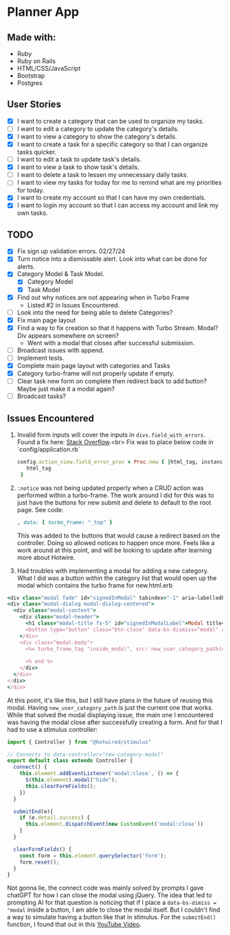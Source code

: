 # Planner App

## Made with:
- Ruby
- Ruby on Rails
- HTML/CSS/JavaScript
- Bootstrap
- Postgres

## User Stories
- [x] I want to create a category that can be used to organize my tasks.
- [ ] I want to edit a category to update the category's details.
- [x] I want to view a category to show the category's details.
- [x] I want to create a task for a specific category so that I can organize tasks quicker.
- [ ] I want to edit a task to update task's details.
- [x] I want to view a task to show task's details.
- [ ] I want to delete a task to lessen my unnecessary daily tasks.
- [ ] I want to view my tasks for today for me to remind what are my priorities for today.
- [x] I want to create my account so that I can have my own credentials.
- [x] I want to login my account so that I can access my account and link my own tasks.

## TODO
- [x] Fix sign up validation errors. 02/27/24
- [x] Turn notice into a dismissable alert. Look into what can be done for alerts.
- [x] Category Model & Task Model.
  - [x] Category Model
  - [x] Task Model
- [x] Find out why notices are not appearing when in Turbo Frame
  - Listed #2 in Issues Encountered.
- [ ] Look into the need for being able to delete Categories?
- [x] Fix main page layout
- [x] Find a way to fix creation so that it happens with Turbo Stream. Modal? Div appears somewhere on screen?
  - Went with a modal that closes after successful submission.
- [ ] Broadcast issues with append.
- [ ] Implement tests.
- [x] Complete main page layout with categories and Tasks
- [x] Category turbo-frame will not properly update if empty.
- [ ] Clear task new form on complete then redirect back to add button? Maybe just make it a modal again?
- [ ] Broadcast tasks?

## Issues Encountered
1. Invalid form inputs will cover the inputs in `divs.field_with_errors`. Found a fix here: [Stack Overflow]('https://stackoverflow.com/questions/5267998/rails-3-field-with-errors-wrapper-changes-the-page-appearance-how-to-avoid-t/8380400#8380400').<br>
   Fix was to place below code in `config/application.rb`
   ```ruby
   config.action_view.field_error_proc = Proc.new { |html_tag, instance|
      html_tag
    }
    ```
2. `:notice` was not being updated properly when a CRUD action was performed within a turbo-frame. The work around I did for this was to just have the buttons for new submit and delete  to default to the root page. See code:
    ```ruby
    , data: { turbo_frame: "_top" }
    ```
    This was added to the buttons that would cause a redirect based on the controller. Doing so allowed notices to happen once more.
    Feels like a work around at this point, and will be looking to update after learning more about Hotwire.

3. Had troubles with implementing a modal for adding a new category. What I did was a button within the category list that would open up the modal which contains the turbo frame for new.html.erb
  ```ruby
  <div class="modal fade" id="signedInModal" tabindex="-1" aria-labelledby="signedInModalLabel" aria-hidden="true" data-controller="new-category-modal">
  <div class="modal-dialog modal-dialog-centered">
    <div class="modal-content">
      <div class="modal-header">
        <h1 class="modal-title fs-5" id="signedInModalLabel">Modal title</h1>
        <button type="button" class="btn-close" data-bs-dismiss="modal" aria-label="Close"></button>
      </div>
      <div class="modal-body">
        <%= turbo_frame_tag "inside_modal", src: new_user_category_path(current_user) do %>
            
        <% end %>
      </div>
    </div>
  </div>
  </div>
  ```
  At this point, it's like this, but I still have plans in the future of reusing this modal. Having `new_user_category_path` is just the current one that works. While that solved the modal displaying issue, the main one I encountered was having the modal close after successfully creating a form. And for that I had to use a stimulus controller: 
  ```js 
  import { Controller } from "@hotwired/stimulus"

  // Connects to data-controller="new-category-modal"
  export default class extends Controller {
    connect() {
      this.element.addEventListener('modal:close', () => {
        $(this.element).modal("hide");
        this.clearFormFields();
      })
    }

    submitEnd(e){
      if (e.detail.success) {
        this.element.dispatchEvent(new CustomEvent('modal:close'))
      }
    }

    clearFormFields() {
      const form = this.element.querySelector('form');
      form.reset();
    }
  }
  ```
  Not gonna lie, the connect code was mainly solved by prompts I gave chatGPT for how I can close the modal using jQuery. The idea that led to prompting AI for that question is noticing that if I place a `data-bs-dimiss = "modal` inside a button, I am able to close the modal itself. But I couldn't find a way to simulate having a button like that in stimulus. For the `submitEnd()` function, I found that out in this [YouTube Video]('https://www.youtube.com/watch?v=1QQ9j3z7NGw').